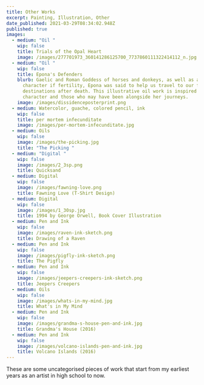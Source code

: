 ```yaml
---
title: Other Works
excerpt: Painting, Illustration, Other
date_published: 2021-03-29T08:34:02.948Z
published: true
images:
  - medium: "Oil "
    wip: false
    title: Trials of the Opal Heart
    image: /images/277701973_360141286125700_7737860111322414112_n.jpg
  - medium: "Oil "
    wip: false
    title: Epona's Defenders
    blurb: Gaelic and Roman Goddess of horses and donkeys, as well as a symbolic
      character if fertility, Epona was said to help us travel to our final
      destinations after death. This illustrative oil work is inspired by her
      character and those who may have been alongside her journeys.
    image: /images/dissidenceposterprint.png
  - medium: Watercolor, guache, colored pencil, ink
    wip: false
    title: per mortem infecunditate
    image: /images/per-mortem-infecunditate.jpg
  - medium: Oils
    wip: false
    image: /images/the-picking.jpg
    title: "The Picking "
  - medium: "Digital "
    wip: false
    image: /images/2_3sp.png
    title: Quicksand
  - medium: Digital
    wip: false
    image: /images/fawning-love.png
    title: Fawning Love (T-Shirt Design)
  - medium: Digital
    wip: false
    image: /images/1_30sp.jpg
    title: 1994 by George Orwell, Book Cover Illustration
  - medium: Pen and Ink
    wip: false
    image: /images/raven-ink-sketch.png
    title: Drawing of a Raven
  - medium: Pen and Ink
    wip: false
    image: /images/pigfly-ink-sketch.png
    title: The Pigfly
  - medium: Pen and Ink
    wip: false
    image: /images/jeepers-creepers-ink-sketch.png
    title: Jeepers Creepers
  - medium: Oils
    wip: false
    image: /images/whats-in-my-mind.jpg
    title: What's in My Mind
  - medium: Pen and Ink
    wip: false
    image: /images/grandma-s-house-pen-and-ink.jpg
    title: Grandma's House (2016)
  - medium: Pen and Ink
    wip: false
    image: /images/volcano-islands-pen-and-ink.jpg
    title: Volcano Islands (2016)
---
```

These are some uncategorised pieces of work that start from my earliest years as an artist in high school to now.